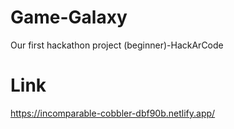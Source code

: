 # Game-Galaxy
Our first hackathon project (beginner)-HackArCode

# Link 
https://incomparable-cobbler-dbf90b.netlify.app/
